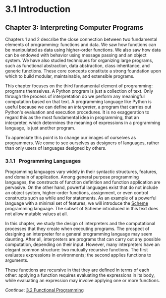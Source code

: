 # 3.1 Introduction

## Chapter 3: Interpreting Computer Programs

Chapters 1 and 2 describe the close connection between two fundamental elements of programming: functions and data. We saw how functions can be manipulated as data using higher-order functions. We also saw how data can be endowed with behavior using message passing and an object system. We have also studied techniques for organizing large programs, such as functional abstraction, data abstraction, class inheritance, and generic functions. These core concepts constitute a strong foundation upon which to build modular, maintainable, and extensible programs.

This chapter focuses on the third fundamental element of programming: programs themselves. A Python program is just a collection of text. Only through the process of interpretation do we perform any meaningful computation based on that text. A programming language like Python is useful because we can define an _interpreter_, a program that carries out Python's evaluation and execution procedures. It is no exaggeration to regard this as the most fundamental idea in programming, that an interpreter, which determines the meaning of expressions in a programming language, is just another program.

To appreciate this point is to change our images of ourselves as programmers. We come to see ourselves as designers of languages, rather than only users of languages designed by others.

### 3.1.1   Programming Languages

Programming languages vary widely in their syntactic structures, features, and domain of application. Among general purpose programming languages, the constructs of function definition and function application are pervasive. On the other hand, powerful languages exist that do not include an object system, higher-order functions, assignment, or even control constructs such as while and for statements. As an example of a powerful language with a minimal set of features, we will introduce the [Scheme](https://en.wikipedia.org/wiki/Scheme_(programming_language)) programming language. The subset of Scheme introduced in this text does not allow mutable values at all.

In this chapter, we study the design of interpreters and the computational processes that they create when executing programs. The prospect of designing an interpreter for a general programming language may seem daunting. After all, interpreters are programs that can carry out any possible computation, depending on their input. However, many interpreters have an elegant common structure: two mutually recursive functions. The first evaluates expressions in environments; the second applies functions to arguments.

These functions are recursive in that they are defined in terms of each other: applying a function requires evaluating the expressions in its body, while evaluating an expression may involve applying one or more functions.

_Continue_: [3.2 Functional Programming](https://www.composingprograms.com/pages/32-functional-programming.html)